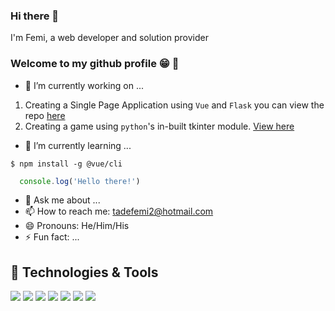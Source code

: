 ### Hi there 👋

I'm Femi, a web developer and solution provider

### Welcome to my github profile :grin: :tada:

- 🔭 I’m currently working on ...
1. Creating a Single Page Application using `Vue` and `Flask` you can view the repo [here](https://github.com/FemiBlack/flask-vue-building-spa)
2. Creating a game using `python`'s in-built tkinter module. [View here](https://github.com/FemiBlack/codex-gui)
- 🌱 I’m currently learning ...
```
$ npm install -g @vue/cli
```
```Javascript
  console.log('Hello there!')
```
- 💬 Ask me about ...
- 📫 How to reach me: tadefemi2@hotmail.com
- 😄 Pronouns: He/Him/His
- ⚡ Fun fact: ...

## 🔧 Technologies & Tools
![](https://img.shields.io/badge/OS-Linux-informational?style=for-the-badge&logo=linux&logoColor=white&color=2bbc8a)
![](https://img.shields.io/badge/Code-Python-informational?style=for-the-badge&logo=python&logoColor=white&color=2bbc8a)
![](https://img.shields.io/badge/Code-JavaScript-informational?style=for-the-badge&logo=javascript&logoColor=white&color=2bbc8a)
![](https://img.shields.io/badge/Code-Vue-informational?style=for-the-badge&logo=vue.js&logoColor=white&color=2bbc8a)
![](https://img.shields.io/badge/Shell-Bash-informational?style=for-the-badge&logo=gnu-bash&logoColor=white&color=2bbc8a)
![](https://img.shields.io/badge/Tools-PostgreSQL-informational?style=for-the-badge&logo=postgresql&logoColor=white&color=2bbc8a)
![](https://img.shields.io/badge/Tools-Docker-informational?style=for-the-badge&logo=docker&logoColor=white&color=2bbc8a)
